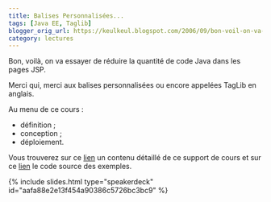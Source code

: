 ```yaml
---
title: Balises Personnalisées...
tags: [Java EE, Taglib]
blogger_orig_url: https://keulkeul.blogspot.com/2006/09/bon-voil-on-va-essayer-de-rduire-la.html
category: lectures
---
```


Bon, voilà, on va essayer de réduire la quantité de code Java dans les pages JSP.

Merci qui, merci aux balises personnalisées ou encore appelées TagLib en anglais.

Au menu de ce cours :

* définition ;
* conception ;
* déploiement.

Vous trouverez sur ce [lien](/javaee/intro-taglib) un contenu détaillé de ce support de cours et sur ce [lien](/files/taglib12_examples.zip) le code source des exemples.

{% include slides.html type="speakerdeck" id="aafa88e2e13f454a90386c5726bc3bc9" %}